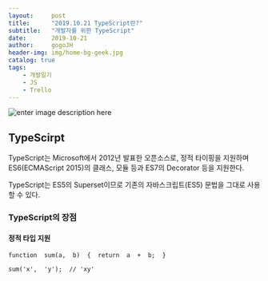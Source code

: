 ```yaml
---
layout:     post
title:      "2019.10.21 TypeScript란?"
subtitle:   "개발자를 위한 TypeScript"
date:       2019-10-21
author:     gogoJH
header-img: img/home-bg-geek.jpg
catalog: true
tags:
    - 개발일기
    - JS
    - Trello
---
```

![enter image description here](https://images.velog.io/post-images/dongwon2/95f04080-3845-11e9-acb0-ebd80ec9a711/10ei2MOQxAzF7krm-v60wnQ.jpeg)

## TypeScirpt
TypeScript는 Microsoft에서 2012년 발표한 오픈소스로, 정적 타이핑을 지원하며 ES6(ECMAScript 2015)의 클래스, 모듈 등과 ES7의 Decorator 등을 지원한다.

TypeScript는 ES5의 Superset이므로 기존의 자바스크립트(ES5) 문법을 그대로 사용할 수 있다.

###  TypeScript의 장점

#### 정적 타입 지원 

```
function  sum(a,  b)  {  return  a  +  b;  }  

sum('x',  'y');  // 'xy' 
```


<!--stackedit_data:
eyJoaXN0b3J5IjpbLTQ1OTE4NTAwNF19
-->
